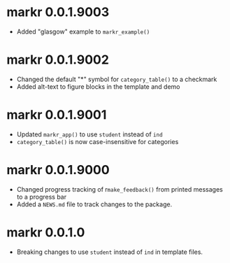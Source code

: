 # markr 0.0.1.9003

* Added "glasgow" example to `markr_example()`

# markr 0.0.1.9002

* Changed the default "*" symbol for `category_table()` to a checkmark
* Added alt-text to figure blocks in the template and demo

# markr 0.0.1.9001

* Updated `markr_app()` to use `student` instead of `ind`
* `category_table()` is now case-insensitive for categories

# markr 0.0.1.9000

* Changed progress tracking of r`make_feedback()` from printed messages to a progress bar
* Added a `NEWS.md` file to track changes to the package.

# markr 0.0.1.0

* Breaking changes to use `student` instead of `ind` in template files.